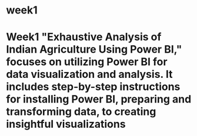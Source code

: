 # week1
# Week1 "Exhaustive Analysis of Indian Agriculture Using Power BI," focuses on utilizing Power BI for data visualization and analysis.  It includes step-by-step instructions for installing Power BI, preparing and transforming data, to creating insightful visualizations
